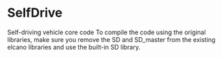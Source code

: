 # SelfDrive
Self-driving vehicle core code
To compile the code using the original libraries, make sure you remove the SD and SD_master from the existing elcano libraries and use the built-in SD library. 
